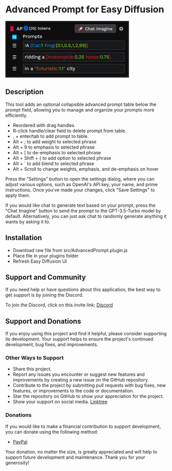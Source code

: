 <!-- add title -->

# Advanced Prompt for Easy Diffusion

![Screenshot](src/assets/screenshots/Screenshot.png)

## Description

This tool adds an optional collapsible advanced prompt table below the prompt field, allowing you to manage and organize your prompts more efficiently. 

 * Reordered with drag handles.
 * R-click handle/clear field to delete prompt from table.
 * , + enter/tab to add prompt to table.
 * Alt + ; to add weight to selected phrase
 * Alt + 9 to emphasis to selected phrase
 * Alt + [ to de-emphasis to selected phrase
 * Alt + Shift + { to add option to selected phrase
 * Alt + ` to add blend to selected phrase
 * Alt + Scroll to change weights, emphasis, and de-emphasis on hover

Press the "Settings" button to open the settings dialog, where you can adjust various options, such as OpenAI's API key, your name, and prime instructions. Once you've made your changes, click "Save Settings" to apply them.

If you would like chat to generate text based on your prompt, press the "Chat Imagine" button to send the prompt to the GPT-3.5-Turbo model by default. Alternatively, you can just ask chat to randomly generate anything it wants by asking it to.

## Installation

- Download raw file from src/AdvancedPrompt.plugin.js
- Place file in your plugins folder
- Refresh Easy Diffusion UI

## Support and Community

If you need help or have questions about this application, the best way to get support is by joining the Discord.

To join the Discord, click on this invite link: [Discord](https://discord.com/invite/aP9CjWE)

## Support and Donations

If you enjoy using this project and find it helpful, please consider supporting its development. Your support helps to ensure the project's continued development, bug fixes, and improvements.

### Other Ways to Support

- Share this project.
- Report any issues you encounter or suggest new features and improvements by creating a new issue on the GitHub repository.
- Contribute to the project by submitting pull requests with bug fixes, new features, or improvements to the code or documentation.
- Star the repository on GitHub to show your appreciation for the project.
- Show your support on social media. [Linktree](https://linktr.ee/3v1lxd)

### Donations

If you would like to make a financial contribution to support development, you can donate using the following method:

- [PayPal](https://paypal.me/ScottDIT)

Your donation, no matter the size, is greatly appreciated and will help to support future development and maintenance. Thank you for your generosity!
